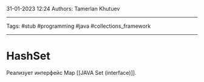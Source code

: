31-01-2023
12:24
Authors: Tamerlan Khutuev
***
Tags: #stub #programming #java #collections_framework 
***
# HashSet


Реализует интерфейс Map [[JAVA Set (interface)]].